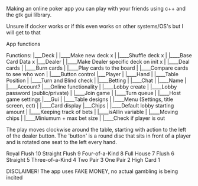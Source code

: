 Making an online poker app you can play with your friends using c++ and the gtk gui lilbrary.

Unsure if docker works or if this even works on other systems/OS's but I will get to that

App functions

Functions:
|___Deck
|     |____Make new deck x
|     |____Shuffle deck x
|     |____Base Card Data x
|___Dealer
|     |____Make Dealer specific deck on init x
|     |____Deal cards
|     |____Burn cards
|     |____Play cards to the board
|     |____Compare cards to see who won
|     |____Button control
|___Player
|     |____Hand
|     |____Table Position
|     |____Turn and Blind check
|     |____Betting
|     |____Chat
|     |____Name
|     |____Account?
|___Online functionality
|     |____Lobby create
|     |____Lobby password (public/private)
|     |____Join game
|     |____Turn queue
|     |____Host game settings
|___Gui
|     |____Table designs
|     |____Menu (Settings, title screen, ect)
|     |____Card display
|___Chips
|     |____Default lobby starting amount
|     |____Keeping track of bets
|     |____isAllin variable
|     |____Moving chips
|     |____Miniumum + max bet size
|     |____Check if player is out

The play moves clockwise around the table, starting with action to the left of the dealer button. The 'button' is a round disc that sits in front of a player and is rotated one seat to the left every hand.

Royal Flush 10
Straight Flush  9
Four-of-a-Kind  8
Full House  7
Flush 6
Straight  5
Three-of-a-Kind 4
Two Pair  3
One Pair  2
High Card 1

DISCLAIMER!
  The app uses FAKE MONEY, no actual gambling is being incited


